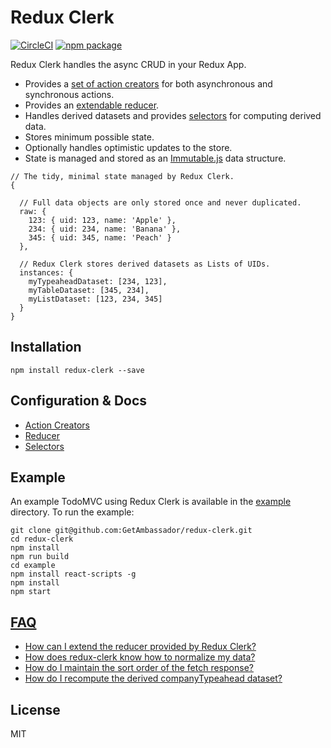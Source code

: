 # Redux Clerk

[![CircleCI][build-badge]][build]
[![npm package][npm-badge]][npm]

Redux Clerk handles the async CRUD in your Redux App.

* Provides a [set of action creators](docs/ActionsCreators.md) for both asynchronous and synchronous actions.
* Provides an [extendable reducer](docs/Reducer.md).
* Handles derived datasets and provides [selectors](docs/Selectors.md) for computing derived data.
* Stores minimum possible state.
* Optionally handles optimistic updates to the store.
* State is managed and stored as an [Immutable.js](https://facebook.github.io/immutable-js/) data structure.

```
// The tidy, minimal state managed by Redux Clerk.
{

  // Full data objects are only stored once and never duplicated.
  raw: {
    123: { uid: 123, name: 'Apple' },
    234: { uid: 234, name: 'Banana' },
    345: { uid: 345, name: 'Peach' }
  },

  // Redux Clerk stores derived datasets as Lists of UIDs.
  instances: {
    myTypeaheadDataset: [234, 123],
    myTableDataset: [345, 234],
    myListDataset: [123, 234, 345]
  }
}
```

## Installation

`npm install redux-clerk --save`

## Configuration & Docs
  - [Action Creators](docs/ActionsCreators.md)
  - [Reducer](docs/Reducer.md)
  - [Selectors](docs/Selectors.md)

## Example
An example TodoMVC using Redux Clerk is available in the [example](/example) directory. To run the example:

```
git clone git@github.com:GetAmbassador/redux-clerk.git
cd redux-clerk
npm install
npm run build
cd example
npm install react-scripts -g
npm install
npm start
```

## [FAQ](docs/FAQ.md)
  - [How can I extend the reducer provided by Redux Clerk?](docs/FAQ.md#how-can-i-extend-the-reducer-provided-by-redux-clerk)
  - [How does redux-clerk know how to normalize my data?](docs/FAQ.md#how-does-redux-clerk-know-how-to-normalize-my-data)
  - [How do I maintain the sort order of the fetch response?](docs/FAQ.md#how-do-i-maintain-the-sort-order-of-the-fetch-response)
  - [How do I recompute the derived companyTypeahead dataset?](docs/FAQ.md#how-do-i-recompute-the-derived-companytypeahead-dataset)

## License
MIT

[build-badge]: https://img.shields.io/circleci/token/9b304b29e1beb2dcd1a8ca0a6a66dc4914340796/project/github/GetAmbassador/redux-clerk/master.svg?style=flat-square
[build]: https://circleci.com/gh/GetAmbassador/redux-clerk

[npm-badge]: https://img.shields.io/npm/v/redux-clerk.svg?style=flat-square
[npm]: https://www.npmjs.org/package/redux-clerk
